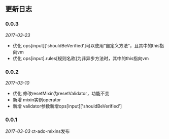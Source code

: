 ## 更新日志

### 0.0.3

*2017-03-23*

- 优化 ops[input]['shouldBeVerified']可以使用“自定义方法”，且其中的this指向vm
- 优化 ops[input].rules[规则名称]为非异步方法时，其中的this指向vm

### 0.0.2
*2017-03-10*

- 优化 修改resetMixin为resetValidator，功能不变
- 新增 mixin实例operator
- 新增 validator参数新增ops[input]['shouldBeVerified']

### 0.0.1
*2017-03-03*
ct-adc-mixins发布